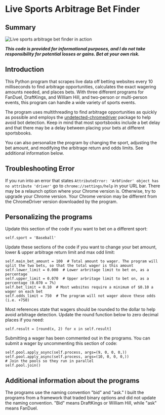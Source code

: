 # Live Sports Arbitrage Bet Finder

## Summary

![Live sports arbitrage bet finder in action](https://github.com/ScrapeWithYuri/Live-Sports-Arbitrage-Bet-Finder/blob/main/Program_in_action.gif)

_**This code is provided for informational purposes, and I do not take responsibility for potential losses or gains. Bet at your own risk.**_


## Introduction

This Python program that scrapes live data off betting websites every 10 milliseconds to find arbitrage opportunities, calculates the exact wagering amounts needed, and places bets. With three different programs for FanDuel, DraftKings, and William Hill, and two-person or multi-person events, this program can handle a wide variety of sports events.

The program uses multithreading to find arbitrage opportunities as quickly as possible and employs the [undetected-chromedriver](https://pypi.org/project/undetected-chromedriver/) package to help avoid bot detection. Keep in mind that most sportsbooks include a bet delay and that there may be a delay between placing your bets at different sportsbooks.

You can also personalize the program by changing the sport, adjusting the bet amount, and modifying the arbitrage return and odds limits. See additional information below.

## Troubleshooting Error

If you run into an error that states `AttributeError: 'ArbFinder' object has no attribute 'driver'` go to `chrome://settings/help` in your URL bar. There may be a relaunch option where your Chrome version is. Otherwise, try to upgrade your Chrome version. Your Chrome version may be different from the ChromeDriver version downloaded by the program.

## Personalizing the programs

Update this section of the code if you want to bet on a different sport:

```
self.sport = 'Baseball'
```

Update these sections of the code if you want to change your bet amount, lower & upper arbitrage return limit and max odd limit:

```
self.main_bet_amount = 100  # Total amount to wager. The program will split the two bets, so that the total wager is this amount
self.lower_limit = 0.000  # Lower arbritage limit to bet on, as a percentage
self.upper_limit = 0.070  # Upper arbritage limit to bet on, as a percentage (0.070 = 7%)
self.bet_limit = 0.10  # Most websites require a minimum of $0.10 a wager on each bet
self.odds_limit = 750  # The program will not wager above these odds (i.e. +750)
```

Most references state that wagers should be rounded to the dollar to help avoid arbitrage detection. Update the round function below to zero decimal places if you need:

```
self.result = [round(x, 2) for x in self.result]
```

Submitting a wager has been commented out in the programs. You can submit a wager by uncommenting this section of code:

```
self.pool.apply_async(self.process, args=(9, 0, 0, 0,))
self.pool.apply_async(self.process, args=(10, 0, 0, 0,))
# Join the pools so they run in parallel
self.pool.join()
```

## Additional information about the programs

The programs use the naming convention "bid" and "ask." I built the programs from a framework that traded binary options and did not update the naming convention. "Bid" means DraftKings or William Hill, while "ask" means FanDuel.

